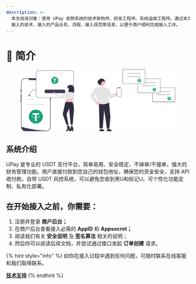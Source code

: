 ```yaml
---
description: >-
  本文阅读对象：使用 UPay 收款系统的技术架构师、研发工程师、系统运维工程师。通过本文档，商户可了解 UPay
  接入的技术、接入的产品业务、流程、接入规范等信息，以便于商户顺利完成接入工作。
---
```


# 👋 简介

<figure><img src=".gitbook/assets/upay.ink.png" alt=""><figcaption></figcaption></figure>

## 系统介绍

UPay 是专业的 USDT 支付平台，简单易用、安全稳定、不掉单/不撞单，强大的财务管理功能。用户直接付款到您自己的钱包地址，确保您的资金安全，支持 API 收付款。自带 USDT 风控系统，可以避免您收到黑U和标记U。可个性化功能定制、私有化部署。





## 在开始接入之前，你需要：

1. 注册并登录 **商户后台；**
2. 在商户后台查看接入必需的 **AppID** 和 **Appsecret；**
3. 阅读我们有关 **安全说明** 及 **签名算法** 相关的说明；
4. 然后你可以阅读后续文档，并尝试通过接口发起 **订单创建** 请求。



{% hint style="info" %}
如你在接入过程中遇到任何问题，可随时联系在线客服和我们取得联系。

[**技术支持**](https://t.me/UPay\_ink)
{% endhint %}

